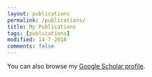 ```yaml
---
layout: publications
permalink: /publications/
title: My Publications
tags: [publications]
modified: 14-7-2018
comments: false
---
```


You can also browse my <a href="https://scholar.google.es/citations?user=O9aLqwYAAAAJ" target="_blank">Google Scholar profile</a>.
